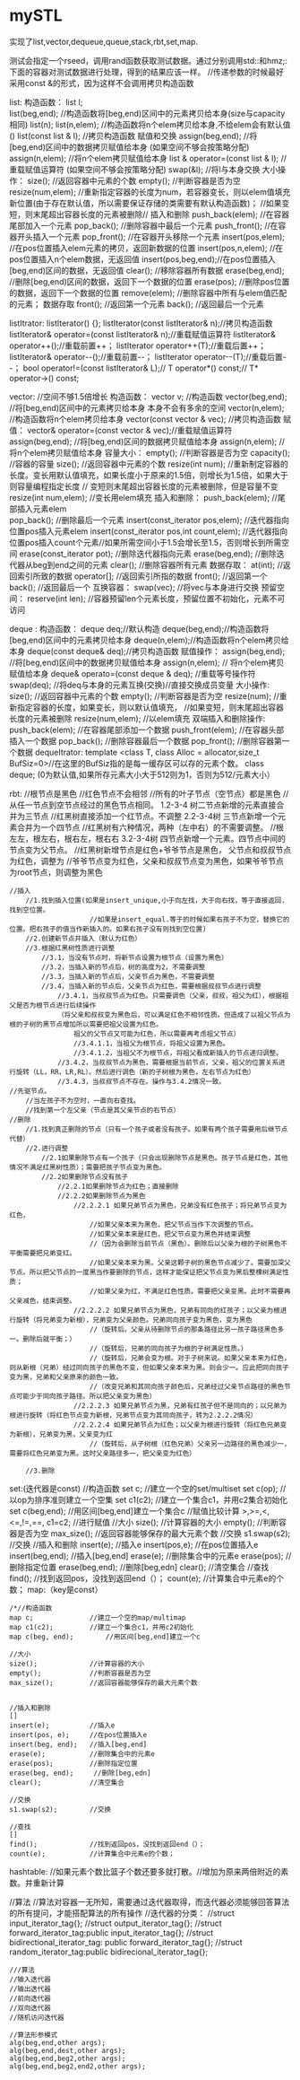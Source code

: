 # mySTL
实现了list,vector,dequeue,queue,stack,rbt,set,map.

测试会指定一个rseed，调用rand函数获取测试数据。通过分别调用std::和hmz;:下面的容器对测试数据进行处理，得到的结果应该一样。
//传递参数的时候最好采用const &的形式，因为这样不会调用拷贝构造函数

list:
构造函数：
	list<T> l;	
	list(beg,end);	//构造函数将[beg,end)区间中的元素拷贝给本身(size与capacity相同)
	list(n);
	list(n,elem);	//构造函数将n个elem拷贝给本身,不给elem会有默认值()
	list(const list & l);	//拷贝构造函数
赋值和交换
	assign(beg,end);	//将[beg,end)区间中的数据拷贝赋值给本身 (如果空间不够会按策略分配)
	assign(n,elem);	//将n个elem拷贝赋值给本身
	list & operator=(const list & l);	//重载赋值运算符 (如果空间不够会按策略分配)
	swap(&l);		//将l与本身交换
大小操作：
	size();		//返回容器中元素的个数
	empty();	//判断容器是否为空
	resize(num,elem);	//重新指定容器的长度为num，若容器变长，则以elem值填充新位置(由于存在默认值，所以需要保证存储的类需要有默认构造函数)；
						//如果变短，则末尾超出容器长度的元素被删除//
插入和删除
	push_back(elem);	//在容器尾部加入一个元素
	pop_back();			//删除容器中最后一个元素
	push_front();		//在容器开头插入一个元素
	pop_front();		//在容器开头移除一个元素
	insert(pos,elem);	//在pos位置插入elem元素的拷贝，返回新数据的位置
	insert(pos,n,elem);	//在pos位置插入n个elem数据，无返回值
	insert(pos,beg,end);//在pos位置插入[beg,end)区间的数据，无返回值
	clear();			//移除容器所有数据
	erase(beg,end);		//删除[beg,end)区间的数据，返回下一个数据的位置
	erase(pos);			//删除pos位置的数据，返回下一个数据的位置
	remove(elem);		//删除容器中所有与elem值匹配的元素；
数据存取
	front();			//返回第一个元素
	back();				//返回最后一个元素

listItrator:
	listIterator() {};
	listIterator(const listIterator<T>& n);//拷贝构造函数
	listIterator& operator=(const listIterator<T>& n);//重载赋值运算符
	listIterator& operator++();//重载前置++；
	listIterator  operator++(T);//重载后置++；
	listIterator& operator--();//重载前置--；
	listIterator  operator--(T);//重载后置--；
	bool		  operator!=(const listIterator<T>& L);//
	T			  operator*() const;//
	T*			  operator->() const;



vector: //空间不够1.5倍增长
	构造函数：
	 vector<T> v;					//构造函数
	 vector(beg,end);				//将[beg,end)区间中的元素拷贝给本身  本身不会有多余的空间
	 vector(n,elem);				//构造函数将n个elem拷贝给本身
	 vector(const vector & vec);	//拷贝构造函数
	赋值：
	 vector& operator=(const vector & vec);//重载赋值运算符
	 assign(beg,end);						//将[beg,end)区间的数据拷贝赋值给本身
	 assign(n,elem);						//将n个elem拷贝赋值给本身
	容量大小：
	 empty();						//判断容器是否为空
	 capacity();					//容器的容量
	 size();						//返回容器中元素的个数
	 resize(int num);				//重新制定容器的长度。变长用默认值填充，如果长度小于原来的1.5倍，则增长为1.5倍，如果大于则容量编程指定长度
									// 变短则末尾超出容器长度的元素被删除，但是容量不变
	 resize(int num,elem);			//变长用elem填充
	插入和删除：
	 push_back(elem);								//尾部插入元素elem	
	 pop_back();									//删除最后一个元素
	 insert(const_iterator pos,elem);				//迭代器指向位置pos插入元素elem
	 insert(const_iterator pos,int count,elem);		//迭代器指向位置pos插入count个元素//如果所需空间小于1.5会增长至1.5，否则增长到所需空间
	 erase(const_iterator pot);						//删除迭代器指向元素
	 erase(beg,end);								//删除迭代器从beg到end之间的元素
	 clear();										//删除容器所有元素
	数据存取：
	 at(int);					//返回索引所致的数据
	 operator[];				//返回索引所指的数据
	 front();					//返回第一个
	 back();					//返回最后一个
	互换容器：
	 swap(vec);					//将vec与本身进行交换
	预留空间：
	 reserve(int len);			//容器预留len个元素长度，预留位置不初始化，元素不可访问


deque :
	构造函数： 
		deque<T> deq;//默认构造
		deque(beg,end);//构造函数将[beg,end)区间中的元素拷贝给本身
		deque(n,elem);//构造函数将n个elem拷贝给本身
		deque(const deque& deq);//拷贝构造函数
	赋值操作：
		assign(beg,end);	//将[beg,end)区间中的数据拷贝赋值给本身
		assign(n,elem);		// 将n个elem拷贝赋值给本身
		deque& operato=(const deque & deq);		//重载等号操作符
		swap(deq);			//将deq与本身的元素互换(交换)//直接交换成员变量
	大小操作:
		size();				//返回容器中元素的个数
		empty();			//判断容器是否为空
		resize(num);		//重新指定容器的长度，如果变长，则以默认值填充，
							//如果变短，则末尾超出容器长度的元素被删除
		resize(num,elem);	//以elem填充
	双端插入和删除操作:
		push_back(elem);	//在容器尾部添加一个数据
		push_front(elem);	//在容器头部插入一个数据
		pop_back();			//删除容器最后一个数据
		pop_front();		//删除容器第一个数据
dequeItrator:
	template <class T, class Alloc = allocator<T>,size_t BufSiz=0>//在这里的BufSiz指的是每一缓存区可以存的元素个数。
	class deque;													(0为默认值,如果所存元素大小大于512则为1，否则为512/元素大小）

rbt:
	//根节点是黑色
	//红色节点不会相邻
	//所有的叶子节点（空节点）都是黑色
	//从任一节点到空节点经过的黑色节点相同。
	1.2-3-4 树二节点新增的元素直接合并为三节点
		//红黑树直接添加一个红节点。不调整
	2.2-3-4树 三节点新增一个元素合并为一个四节点
		//红黑树有六种情况，两种（左中右）的不需要调整。
		//根左左，根左右，根右左，根右右
	3.2-3-4树 四节点新增一个元素。四节点中间的节点变为父节点。
		//红黑树新增节点是红色+爷爷节点是黑色， 父节点和叔叔节点为红色，调整为
		//爷爷节点变为红色，父亲和叔叔节点变为黑色，如果爷爷节点为root节点，则调整为黑色

	//插入
		//1.找到插入位置(如果是insert_unique,小于向左找，大于向右找，等于直接返回.找到空位置。
						//如果是insert_equal.等于的时候如果右孩子不为空，替换它的位置。把右孩子的值当作新插入的。如果右孩子没有则找到空位置)
		//2.创建新节点并插入（默认为红色）
		//3.根据红黑树性质进行调整
			//3.1，当没有节点时，将新节点设置为根节点（设置为黑色）
			//3.2，当插入新的节点后，树的高度为2，不需要调整
			//3.3，当插入新的节点后，父亲节点为黑色，不需要调整
			//3.4，当插入新的节点后，父亲节点为红色，需要根据叔叔节点进行调整
				//3.4.1，当叔叔节点为红色。只需要调色（父亲，叔叔，祖父为红），根据祖父是否为根节点进行后续操作
				（将父亲和叔叔变为黑色后，可以满足红色不相邻性质。但造成了以祖父节点为根的子树的黑节点增加所以需要把祖父设置为红色。
					祖父的父节点又可能为红色，所以需要再考虑祖父节点）
					//3.4.1.1，当祖父为根节点，将祖父设置为黑色。
					//3.4.1.2，当祖父不为根节点，将祖父看成新插入的节点递归调整。
				//3.4.2，当叔叔节点为黑色，需要根据当前节点，父亲，祖父的位置关系进行旋转（LL，RR，LR,RL）。然后进行调色（新的子树根为黑色，左右节点为红色）
				//3.4.3，当叔叔节点不存在。操作与3.4.2情况一致。
	//先驱节点。
		//当左孩子不为空时，一直向右查找。
		//找到第一个左父亲（节点是其父亲节点的右节点）
	//删除
		//1.找到真正删除的节点（只有一个孩子或者没有孩子。如果有两个孩子需要用后继节点代替）
		//2.进行调整
			//2.1如果删除节点有一个孩子（只会出现删除节点是黑色。孩子节点是红色，其他情况不满足红黑树性质）；需要把孩子节点变为黑色。
			//2.2如果删除节点没有孩子
				//2.2.1如果删除节点为红色；直接删除
				//2.2.2如果删除节点为黑色
					//2.2.2.1 如果兄弟节点为黑色，兄弟没有红色孩子；将兄弟节点变为红色，
						//如果父亲本来为黑色，把父节点当作下次调整的节点。
						//如果父亲本来是红色，把父节点变为黑色并结束调整
						//（因为会删除当前节点（黑色）。删除后以父亲为根的子树黑色不平衡需要把兄弟变红。
						//如果父亲本来为黑。父亲这颗子树的黑色节点减少了。需要加深父节点。所以把父节点的一度黑当作要删除的节点，这样才能保证把父节点变为黑后整棵树满足性质；
						//如果父亲为红，不满足红色性质。需要把父亲变黑。此时不需要再父亲减色，结束调整。
					//2.2.2.2 如果兄弟节点为黑色，兄弟有同向的红孩子；以父亲为根进行旋转（将兄弟变为新根），兄弟变为父亲颜色。兄弟同向孩子变为黑色，变为黑色
						//（旋转后。父亲从待删除节点的那条路径比另一孩子路径黑色多一。删除后就平衡；）
						//（旋转后，兄弟的同向孩子为根的子树满足性质。）
						//（旋转后，兄弟会变为根。对于子树来说。如果父亲本来为红色，则从新根（兄弟）经过同向孩子的黑色不变，但如果父亲本来为黑。则会少一。应此把同向孩子变为黑，兄弟和父亲原来的颜色一致。
						//（改变兄弟和其同向孩子颜色后，兄弟经过父亲节点路径的黑色节点可能少于同向孩子路径。所以把父亲变为黑色）
					//2.2.2.3 如果兄弟节点为黑，兄弟有红孩子但不是同向的；以兄弟为根进行旋转（将红色节点变为新根，兄弟节点变为其同向孩子，转为2.2.2.2情况）
					//2.2.2.4 如果兄弟节点为红色；以父亲为根进行旋转（将红色兄弟变为新根），兄弟变为黑，父亲变为红
						//（旋转后，从子树根（红色兄弟）父亲另一边路径的黑色减少一，需要将红色兄弟变为黑。这时父亲路径多一，把父亲变为红色）

		//3.删除

set:(迭代器是const)
	//构造函数
	set c;				//建立一个空的set/multiset
	set c(op);			//以op为排序准则建立一个空集
	set c1(c2);			//建立一个集合c1，并用c2集合初始化
	set c(beg,end);		//用区间[beg,end]建立一个集合c
	//赋值比较计算
	>,>=,<,<=,!=,==,
	c1=c2;				//进行赋值
	//大小
	size();				//计算容器的大小
	empty();			//判断容器是否为空
	max_size();			//返回容器能够保存的最大元素个数
	//交换
	s1.swap(s2);		//交换
	//插入和删除
	insert(e);			//插入e
	insert(pos,e);		//在pos位置插入e
	insert(beg,end);	//插入[beg,end]
	erase(e);			//删除集合中的元素e
	erase(pos);			//删除指定位置
	erase(beg,end);     //删除[beg,edn]
	clear();			//清空集合
	//查找
	find();				//找到返回pos，没找到返回end（）；
	count(e);			//计算集合中元素e的个数；
map:（key是const）
	
	/*//构造函数
	map c;				//建立一个空的map/multimap
	map c1(c2);			//建立一个集合c1，并用c2初始化
	map c(beg, end);		//用区间[beg,end]建立一个c

	//大小
	size();				//计算容器的大小
	empty();			//判断容器是否为空
	max_size();			//返回容器能够保存的最大元素个数

	
	//插入和删除
	[]
	insert(e);			//插入e
	insert(pos, e);		//在pos位置插入e
	insert(beg, end);	//插入[beg,end]
	erase(e);			//删除集合中的元素e
	erase(pos);			//删除指定位置
	erase(beg, end);     //删除[beg,edn]
	clear();			//清空集合
	
	//交换
	s1.swap(s2);		//交换
	
	//查找
	[]
	find();				//找到返回pos，没找到返回end（）；
	count(e);			//计算集合中元素e的个数；
hashtable:
	//如果元素个数比篮子个数还要多就打散。//增加为原来两倍附近的素数。并重新计算

//算法
  //算法对容器一无所知，需要通过迭代器取得，而迭代器必须能够回答算法的所有提问，才能搭配算法的所有操作
  //迭代器的分类：
	//struct input_iterator_tag{};
	//struct output_iterator_tag{};
	//struct forward_iterator_tag:public input_iterator_tag{};
	//struct bidirectional_iterator_tag: public forward_iterator_tag{};
	//struct random_iterator_tag:public bidirecional_iterator_tag{};





	///算法
	//输入迭代器		
	//输出迭代器
	//前向迭代器
	//双向迭代器
	//随机访问迭代器

	//算法形参模式
	alg(beg,end,other args);
	alg(beg,end,dest,other args);
	alg(beg,end,beg2,other args);
	alg(beg,end,beg2,end2,other args);
